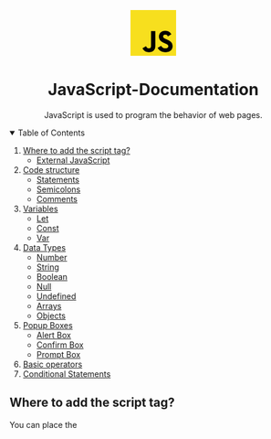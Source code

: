 <p align="center">
  <a href="https://github.com/saloneebhavsar/JavaScript-Documentation">
    <img src="logo.png" alt="Logo" width="80" height="80" >
</a>
<h1 align="center">JavaScript-Documentation</h1>
</p>
<p align="center">
    JavaScript is used to program the behavior of web pages. 
</p>

<details open="open">
  <summary>Table of Contents</summary>
  <ol>
    <li>
      <a href="#Where to add the script tag?">Where to add the script tag?</a>
      <ul>
        <li><a href="#External-JavaScript">External JavaScript</a></li>
      </ul>
    </li>
    <li>
      <a href="#Code-structure">Code structure</a>
      <ul>
        <li><a href="#Statements">Statements</a></li>
        <li><a href="#Semicolons">Semicolons</a></li>
        <li><a href="#Comments">Comments</a></li>
      </ul>
    </li>
     <li>
      <a href="#Variables">Variables</a>
      <ul>
        <li><a href="#let">Let</a></li>
        <li><a href="#const">Const</a></li>
        <li><a href="#var">Var</a></li>
      </ul>
    </li>
    <li>
      <a href="#Datatypes">Data Types</a>
      <ul>
        <li><a href="#Number">Number</a></li>
        <li><a href="#String">String</a></li>
        <li><a href="#Boolean">Boolean</a></li>
        <li><a href="#Null">Null</a></li>
        <li><a href="#Undefined">Undefined</a></li>
        <li><a href="#Arrays">Arrays</a></li>
        <li><a href="#Objects">Objects</a></li>
      </ul>
    </li>
    <li>
      <a href="#Popup-Boxes">Popup Boxes</a>
      <ul>
        <li><a href="#Alert-Box">Alert Box</a></li>
        <li><a href="#Confirm-Box">Confirm Box</a></li>
        <li><a href="#Prompt-Box">Prompt Box</a></li>
      </ul>
    </li>
    <li>
      <a href="#Basic-operators">Basic operators</a>
    </li>
    <li>
      <a href="#Conditional-Statements">Conditional Statements</a>
    </li> 
  </ol>
</details>
 
## Where to add the script tag?

You can place the <script> tags, containing your JavaScript, anywhere within your web page, but it is normally recommended that you should keep it within the <head> tags.
The best practice to is to keep the scripts in the external files as shown below:
  
### External JavaScript
```
<script src="myScript.js"></script>

```
## Code structure
### Statements
Statements are syntax constructs and commands that perform actions.
```
alert('Hello');
alert('World');
```
### Semicolons
Although Semicolons are optional in javascript but is is best practice to always put it between statements even if they are separated by newlines.

### Comments
Comments are used to explain the code or prevent the execution of certain code while testing. Also they are used to make the code more readable.
-- One-line comments 
```
// This comment occupies a line of its own
```
-- Multiline comments
```
/* An example with two messages.
This is a multiline comment.
*/
```
## Variables

Variables are containers for storing data values.
In order to create a variable in JavaScript one can use the following three keywords:
### let
Let is used to store a variable and is scope specific unlike var.
```
let message = 'Hello!';
```
### const
const – is like let, but the value of the variable can’t be changed.
```
const myId = '17BIT002';
```
### var
The var variables belong to the global scope when you define them outside a function.
```
var _firstName = "Salonee";
```
There are two limitations on variable names in JavaScript:
- The name must contain only letters, digits, or the symbols $ and _.
- The first character must not be a digit.

## Datatypes

### Number
Numbers can be written with or without decimals:
```
var x2 = 34;
```

### String
A string (or a text string) is a series of characters like "Salonee Bhavsar". Strings are written with quotes. You can use single or double quotes:
```
var carName1 = "Volvo XC60";
```
### Boolean
Booleans can only have two values: true or false.
```
let nameFieldChecked = true;
let ageFieldChecked = false;
```
### Null
```
var myVar = null;
```
### Undefined
```
var car;    // Value is undefined, type is undefined
```
### Arrays
Arrays are written with square brackets.In it items are separated by commas.
```
var colors = ["White", "Black", "Pink"];
```

### Object
Objects are written with curly braces {}.Their properties are written as name:value pairs, separated by commas.
```
var person = {firstName:"John", lastName:"Doe", age:50, eyeColor:"blue"};
```
## Popup Boxes
### Alert Box
Alert box is useful for alerting your users to something important. When a JavaScript alert box is triggered, a small box will pop up with the text that you wasnt to display. When an alert box pops up, the user will have to click "OK" to proceed.
```
window.alert("sometext");
```
### Confirm Box
A confirm box is often used if you want the user to verify or accept something.When a confirm box pops up with a specified message, the user will have to click either "OK" or "Cancel" to proceed.If the user clicks "OK", the box returns true. If the user clicks "Cancel", the box returns false.
```
window.confirm("sometext");
```
### Prompt Box
A prompt box is often used if you want the user to input a value before entering a page. When a prompt box pops up, the user will have to click either "OK" or "Cancel" to proceed after entering an input value.If the user clicks "OK" the box returns the input value. If the user clicks "Cancel" the box returns null.

```
window.prompt("sometext","defaultText");
```
## Basic operators
### Addition +
The addition operator (+) adds numbers:
```
var z = 2 + 3;
```
### Subtraction -
The subtaction operator (-) subtracts one number from another:
```
var z = 7 - 3;
```
### Multiplication *
The multiplication operator (*) multiplies numbers:
```
var z = 2 * 3;
```
### Division /
The division operator (+) divides numbers:
```
var z = 100 / 3;
```
### Remainder %
The remainder operator (%) gives remainder of the integer division:
```
var z = 100 % 3;
```
### Exponentiation **
The exponentiation operator (**) results of raising the first operand to the power of the second operand.:
```
var z = 2 ** 3;
```
## Conditional Statements

### If
Use if to specify a block of code to be executed, if a specified condition is true.
if (condition) {
  //  block of code to be executed if the condition is true
}

### Else
Use else to specify a block of code to be executed, if the same condition is false.
```
if (condition) {
  //  block of code to be executed if the condition is true
} else {
  //  block of code to be executed if the condition is false
}
```

### Else-If
Use else if to specify a new condition to test, if the first condition is false.
```
if (condition1) {
  //  block of code to be executed if condition1 is true
} else if (condition2) {
  //  block of code to be executed if the condition1 is false and condition2 is true
} else {
  //  block of code to be executed if the condition1 is false and condition2 is false
}
```





















